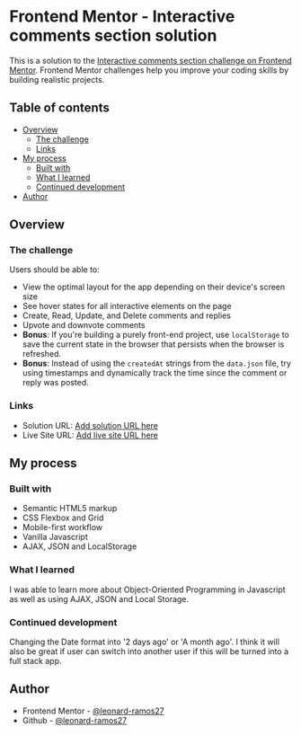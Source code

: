 # Frontend Mentor - Interactive comments section solution

This is a solution to the [Interactive comments section challenge on Frontend Mentor](https://www.frontendmentor.io/challenges/interactive-comments-section-iG1RugEG9). Frontend Mentor challenges help you improve your coding skills by building realistic projects. 

## Table of contents

- [Overview](#overview)
  - [The challenge](#the-challenge)
  - [Links](#links)
- [My process](#my-process)
  - [Built with](#built-with)
  - [What I learned](#what-i-learned)
  - [Continued development](#continued-development)
- [Author](#author)


## Overview

### The challenge

Users should be able to:

- View the optimal layout for the app depending on their device's screen size
- See hover states for all interactive elements on the page
- Create, Read, Update, and Delete comments and replies
- Upvote and downvote comments
- **Bonus**: If you're building a purely front-end project, use `localStorage` to save the current state in the browser that persists when the browser is refreshed.
- **Bonus**: Instead of using the `createdAt` strings from the `data.json` file, try using timestamps and dynamically track the time since the comment or reply was posted.


### Links

- Solution URL: [Add solution URL here](https://github.com/leonard-ramos27/Interactive-Comments-Section.git)
- Live Site URL: [Add live site URL here](https://leonard-ramos27.github.io/Interactive-Comments-Section/)

## My process

### Built with

- Semantic HTML5 markup
- CSS Flexbox and Grid
- Mobile-first workflow
- Vanilla Javascript 
- AJAX, JSON and LocalStorage


### What I learned

I was able to learn more about Object-Oriented Programming in Javascript as well as using AJAX, JSON and Local Storage.

### Continued development

Changing the Date format into '2 days ago' or 'A month ago'. I think it will also be great if user can switch into another user if this will be turned into a full stack app.

## Author

- Frontend Mentor - [@leonard-ramos27](https://www.frontendmentor.io/profile/leonard-ramos27)
- Github - [@leonard-ramos27](https://github.com/leonard-ramos27)


